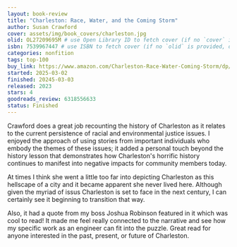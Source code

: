 ```yaml
---
layout: book-review
title: "Charleston: Race, Water, and the Coming Storm"
author: Susan Crawford
cover: assets/img/book_covers/charleston.jpg
olid: OL27209695M # use Open Library ID to fetch cover (if no `cover` is provided)
isbn: 7539967447 # use ISBN to fetch cover (if no `olid` is provided, dashes are optional)
categories: nonfition
tags: top-100
buy_link: https://www.amazon.com/Charleston-Race-Water-Coming-Storm/dp/1639363572
started: 2025-03-02
finished: 20245-03-03
released: 2023
stars: 4
goodreads_review: 6318556633
status: Finished
---
```


Crawford does a great job recounting the history of Charleston as it relates to the current persistence of racial and environmental justice issues. I enjoyed the approach of using stories from important individuals who embody the themes of these issues; it added a personal touch beyond the history lesson that demonstrates how Charleston's horrific history continues to manifest into negative impacts for community members today.

At times I think she went a little too far into depicting Charleston as this hellscape of a city and it became apparent she never lived here. Although given the myriad of issus Charleston is set to face in the next century, I can certainly see it beginning to transition that way.

Also, it had a quote from my boss Joshua Robinson featured in it which was cool to read! It made me feel really connected to the narrative and see how my specific work as an engineer can fit into the puzzle. Great read for anyone interested in the past, present, or future of Charleston.
